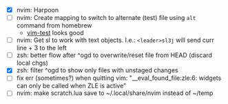 - [x] nvim: Harpoon
- [ ] nvim: Create mapping to switch to alternate (test) file using `alt`
  command from homebrew
  - [vim-test](https://github.com/vim-test/vim-test) looks good
- [ ] nvim: Get <leader>sl to work with text objects. I.e.: `<leader>sl3j` will
  send curr line + 3 to the left
- [ ] zsh: better flow after ^ogd to overwrite/reset file from HEAD (discard local chgs)
- [x] zsh: filter ^ogd to show only files with unstaged changes
- [ ] fix err (sometimes?) when quitting vim: "__eval_found_file:zle:6: widgets
  can only be called when ZLE is active"
- [ ] nvim: make scratch.lua save to ~/.local/share/nvim instead of ~/temp
